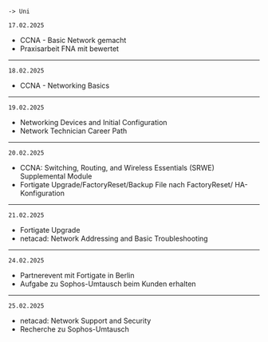 	-> Uni

	17.02.2025
- CCNA - Basic Network gemacht
- Praxisarbeit FNA mit bewertet
---

	18.02.2025
- CCNA - Networking Basics
---

	19.02.2025
- Networking Devices and Initial Configuration
- Network Technician Career Path
---

	20.02.2025
- CCNA: Switching, Routing, and Wireless Essentials (SRWE) Supplemental Module
- Fortigate Upgrade/FactoryReset/Backup File nach FactoryReset/ HA-Konfiguration
----

	21.02.2025
- Fortigate Upgrade
- netacad: Network Addressing and Basic Troubleshooting
---

	24.02.2025
- Partnerevent mit Fortigate in Berlin
- Aufgabe zu Sophos-Umtausch beim Kunden erhalten
----

	25.02.2025
- netacad: Network Support and Security
- Recherche zu Sophos-Umtausch